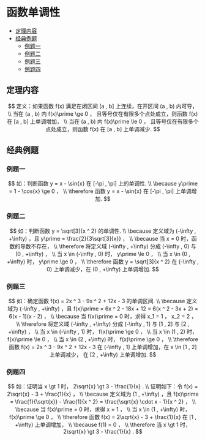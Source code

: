 # 函数单调性

* [定理内容](#定理内容)
* [经典例题](#经典例题)
  * [例题一](#例题一)
  * [例题二](#例题二)
  * [例题三](#例题三)
  * [例题四](#例题四)

## 定理内容

$$
定义：如果函数 f(x) 满足在闭区间 [a , b] 上连续，在开区间 (a , b) 内可导，
\\
当在 (a , b) 内 f(x)\prime \ge 0 ， 且等号仅在有限多个点处成立，则函数 f(x) 在 [a , b] 上单调增加，
\\
当在 (a , b) 内 f(x)\prime \le 0 ， 且等号仅在有限多个点处成立，则函数 f(x) 在 [a , b] 上单调减少.
$$

## 经典例题

### 例题一

$$
如：判断函数 y = x - \sin{x} 在 [-\pi , \pi] 上的单调性.
\\
\because y\prime = 1 - \cos{x} \ge 0 ，
\\
\therefore 函数 y = x - \sin{x} 在 [-\pi , \pi] 上单调增加.
$$

### 例题二

$$
如：判断函数 y = \sqrt[3]{x ^ 2} 的单调性.
\\
\because 定义域为 (-\infty , +\infty) ，且 y\prime = \frac{2}{3\sqrt[3]{x}} ，
\\
\because 当 x = 0 时，函数的导数不存在，
\\
\therefore 将定义域 (-\infty , +\infty) 分成 (-\infty , 0) 与 (0 , +\infty) ，
\\
当 x \in (-\infty , 0) 时， y\prime \le 0 ，
\\
当 x \in (0 , +\infty) 时， y\prime \ge 0 ，
\\
\therefore 函数 y = \sqrt[3]{x ^ 2} 在 (-\infty , 0) 上单调减少，在 (0 , +\infty) 上单调增加.
$$

### 例题三

$$
如：确定函数 f(x) = 2x ^ 3 - 9x ^ 2 + 12x - 3 的单调区间.
\\
\because 定义域为 (-\infty , +\infty) ，且 f(x)\prime = 6x ^ 2 - 18x + 12 = 6(x ^ 2 - 3x + 2) = 6(x - 1)(x - 2) ，
\\
\because 当 f(x)\prime = 0 时，求得 x_1 = 1 ， x_2 = 2 ，
\\
\therefore 将定义域 (-\infty , +\infty) 分成 (-\infty , 1] 与 [1 , 2] 与 [2 , +\infty) ，
\\
当 x \in (-\infty , 1) 时， f(x)\prime \ge 0 ，
\\
当 x \in (1 , 2) 时， f(x)\prime \le 0 ，
\\
当 x \in (2 , +\infty) 时， f(x)\prime \ge 0 ，
\\
\therefore 函数 f(x) = 2x ^ 3 - 9x ^ 2 + 12x - 3 在 (-\infty , 1] 上单调增加，在 x \in [1 , 2] 上单调减少， 在 [2 , +\infty) 上单调增加.
$$

### 例题四

$$
如：证明当 x \gt 1 时， 2\sqrt{x} \gt 3 - \frac{1}{x} .
\\
证明如下：令 f(x) = 2\sqrt{x} - 3 + \frac{1}{x} ，
\\
\because 定义域为 (1 , +\infty) ，且 f(x)\prime = \frac{1}{\sqrt{x}} - \frac{1}{x ^ 2} = \frac{\sqrt{x} \cdot x - 1}{x ^ 2} ，
\\
\because 当 f(x)\prime = 0 时，求得 x = 1 ，
\\
当 x \in (1 , +\infty) 时， f(x)\prime \ge 0 ，
\\
\therefore 函数 f(x) = 2\sqrt{x} - 3 + \frac{1}{x} 在 [1 , +\infty) 上单调增加，
\\
\because f(1) = 0 ，
\\
\therefore 当 x \gt 1 时， 2\sqrt{x} \gt 3 - \frac{1}{x} .
$$



